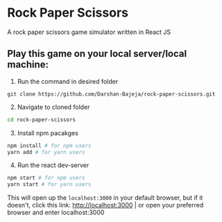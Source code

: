 # Rock Paper Scissors

A rock paper scissors game simulator written in React JS

## Play this game on your local server/local machine: 
1. Run the command in desired folder
```
git clone https://github.com/Darshan-Bajeja/rock-paper-scissors.git
```

2. Navigate to cloned folder
```zsh
cd rock-paper-scissors
```

3. Install npm pacakges
```zsh
npm install # for npm users
yarn add # for yarn users
```

4. Run the react dev-server
```zsh
npm start # for npm users
yarn start # for yarn users
```

This will open up the `localhost:3000` in your default browser, but if it doesn't, click this link: <a href="http://localhost:3000"  target="_blank">http://localhost:3000</a> | or open your preferred browser and enter localhost:3000
